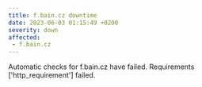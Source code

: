 ```yaml
---
title: f.bain.cz downtime
date: 2023-06-03 01:15:49 +0200
severity: down
affected:
 - f.bain.cz
---
```

Automatic checks for f.bain.cz have failed. Requirements ['http_requirement'] failed.
